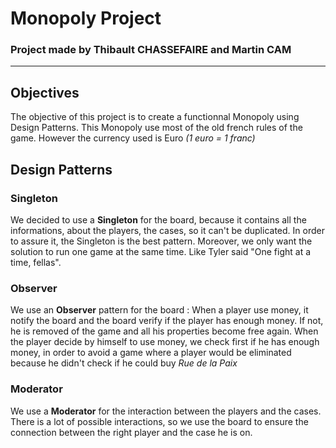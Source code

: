 # Monopoly Project
### Project made by Thibault CHASSEFAIRE and Martin CAM
---
 ## Objectives
 
The objective of this project is to create a functionnal Monopoly using Design Patterns.
This Monopoly use most of the old french rules of the game. However the currency used is Euro *(1 euro = 1 franc)*

## Design Patterns
### Singleton

We decided to use a **Singleton** for the board, because it contains all the informations, about the players, the cases, so it can't be duplicated. In order to assure it, the Singleton is the best pattern. Moreover, we only want the solution to run one game at the same time. Like Tyler said "One fight at a time, fellas".

### Observer

We use an **Observer** pattern for the board : When a player use money, it notify the board and the board verify if the player has enough money. If not, he is removed of the game and all his properties become free again.
When the player decide by himself to use money, we check first if he has enough money, in order to avoid a game where a player would be eliminated because he didn't check if he could buy *Rue de la Paix*

### Moderator

We use a **Moderator** for the interaction between the players and the cases. There is a lot of possible interactions, so we use the board to ensure the connection between the right player and the case he is on. 
